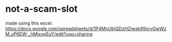 # not-a-scam-slot

made using this excel: https://docs.google.com/spreadsheets/d/1P4MnUbjQDzHZjwsk99xrvGwWzM_yP6EW-_hMjxvpEuY/edit?usp=sharing
